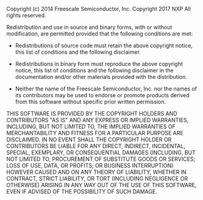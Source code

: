 Copyright (c) 2014 Freescale Semiconductor, Inc.
Copyright 2017 NXP
All rights reserved.

Redistribution and use in source and binary forms, with or without
modification, are permitted provided that the following conditions are met:

   * Redistributions of source code must retain the above copyright notice,
     this list of conditions and the following disclaimer.

   * Redistributions in binary form must reproduce the above copyright notice,
     this list of conditions and the following disclaimer in the documentation
     and/or other materials provided with the distribution.

   * Neither the name of the Freescale Semiconductor, Inc. nor the names of
     its contributors may be used to endorse or promote products derived from
     this software without specific prior written permission.

THIS SOFTWARE IS PROVIDED BY THE COPYRIGHT HOLDERS AND CONTRIBUTORS "AS IS" AND
ANY EXPRESS OR IMPLIED WARRANTIES, INCLUDING, BUT NOT LIMITED TO, THE IMPLIED
WARRANTIES OF MERCHANTABILITY AND FITNESS FOR A PARTICULAR PURPOSE ARE DISCLAIMED.
IN NO EVENT SHALL THE COPYRIGHT HOLDER OR CONTRIBUTORS BE LIABLE FOR ANY DIRECT,
INDIRECT, INCIDENTAL, SPECIAL, EXEMPLARY, OR CONSEQUENTIAL DAMAGES (INCLUDING,
BUT NOT LIMITED TO, PROCUREMENT OF SUBSTITUTE GOODS OR SERVICES; LOSS OF USE,
DATA, OR PROFITS; OR BUSINESS INTERRUPTION) HOWEVER CAUSED AND ON ANY THEORY OF
LIABILITY, WHETHER IN CONTRACT, STRICT LIABILITY, OR TORT (INCLUDING NEGLIGENCE
OR OTHERWISE) ARISING IN ANY WAY OUT OF THE USE OF THIS SOFTWARE, EVEN IF
ADVISED OF THE POSSIBILITY OF SUCH DAMAGE.
